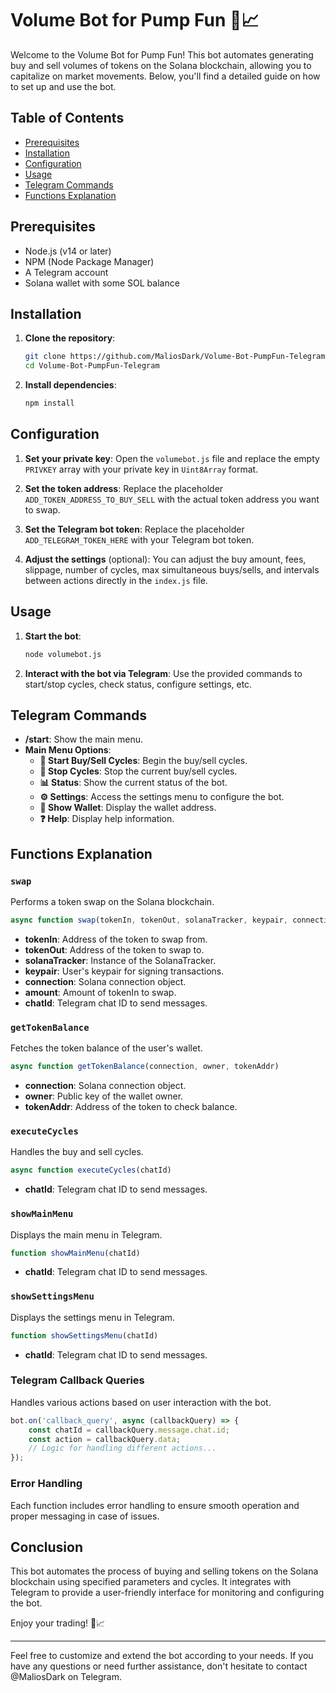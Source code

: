 # Volume Bot for Pump Fun 🚀📈

Welcome to the Volume Bot for Pump Fun! This bot automates generating buy and sell volumes of tokens on the Solana blockchain, allowing you to capitalize on market movements. Below, you'll find a detailed guide on how to set up and use the bot.

## Table of Contents
- [Prerequisites](#prerequisites)
- [Installation](#installation)
- [Configuration](#configuration)
- [Usage](#usage)
- [Telegram Commands](#telegram-commands)
- [Functions Explanation](#functions-explanation)

## Prerequisites
- Node.js (v14 or later)
- NPM (Node Package Manager)
- A Telegram account
- Solana wallet with some SOL balance

## Installation
1. **Clone the repository**:
    ```sh
    git clone https://github.com/MaliosDark/Volume-Bot-PumpFun-Telegram.git
    cd Volume-Bot-PumpFun-Telegram
    ```

2. **Install dependencies**:
    ```sh
    npm install
    ```

## Configuration
1. **Set your private key**:
    Open the `volumebot.js` file and replace the empty `PRIVKEY` array with your private key in `Uint8Array` format.

2. **Set the token address**:
    Replace the placeholder `ADD_TOKEN_ADDRESS_TO_BUY_SELL` with the actual token address you want to swap.

3. **Set the Telegram bot token**:
    Replace the placeholder `ADD_TELEGRAM_TOKEN_HERE` with your Telegram bot token.

4. **Adjust the settings** (optional):
    You can adjust the buy amount, fees, slippage, number of cycles, max simultaneous buys/sells, and intervals between actions directly in the `index.js` file.

## Usage
1. **Start the bot**:
    ```sh
    node volumebot.js
    ```

2. **Interact with the bot via Telegram**:
    Use the provided commands to start/stop cycles, check status, configure settings, etc.

## Telegram Commands
- **/start**: Show the main menu.
- **Main Menu Options**:
  - **🔄 Start Buy/Sell Cycles**: Begin the buy/sell cycles.
  - **🛑 Stop Cycles**: Stop the current buy/sell cycles.
  - **📊 Status**: Show the current status of the bot.
  - **⚙️ Settings**: Access the settings menu to configure the bot.
  - **📜 Show Wallet**: Display the wallet address.
  - **❓ Help**: Display help information.

## Functions Explanation
### `swap`
Performs a token swap on the Solana blockchain.
```js
async function swap(tokenIn, tokenOut, solanaTracker, keypair, connection, amount, chatId)
```
- **tokenIn**: Address of the token to swap from.
- **tokenOut**: Address of the token to swap to.
- **solanaTracker**: Instance of the SolanaTracker.
- **keypair**: User's keypair for signing transactions.
- **connection**: Solana connection object.
- **amount**: Amount of tokenIn to swap.
- **chatId**: Telegram chat ID to send messages.

### `getTokenBalance`
Fetches the token balance of the user's wallet.
```js
async function getTokenBalance(connection, owner, tokenAddr)
```
- **connection**: Solana connection object.
- **owner**: Public key of the wallet owner.
- **tokenAddr**: Address of the token to check balance.

### `executeCycles`
Handles the buy and sell cycles.
```js
async function executeCycles(chatId)
```
- **chatId**: Telegram chat ID to send messages.

### `showMainMenu`
Displays the main menu in Telegram.
```js
function showMainMenu(chatId)
```
- **chatId**: Telegram chat ID to send messages.

### `showSettingsMenu`
Displays the settings menu in Telegram.
```js
function showSettingsMenu(chatId)
```
- **chatId**: Telegram chat ID to send messages.

### Telegram Callback Queries
Handles various actions based on user interaction with the bot.
```js
bot.on('callback_query', async (callbackQuery) => {
    const chatId = callbackQuery.message.chat.id;
    const action = callbackQuery.data;
    // Logic for handling different actions...
});
```

### Error Handling
Each function includes error handling to ensure smooth operation and proper messaging in case of issues.

## Conclusion
This bot automates the process of buying and selling tokens on the Solana blockchain using specified parameters and cycles. It integrates with Telegram to provide a user-friendly interface for monitoring and configuring the bot.

Enjoy your trading! 🚀📈

---

Feel free to customize and extend the bot according to your needs. If you have any questions or need further assistance, don't hesitate to contact @MaliosDark on Telegram.

